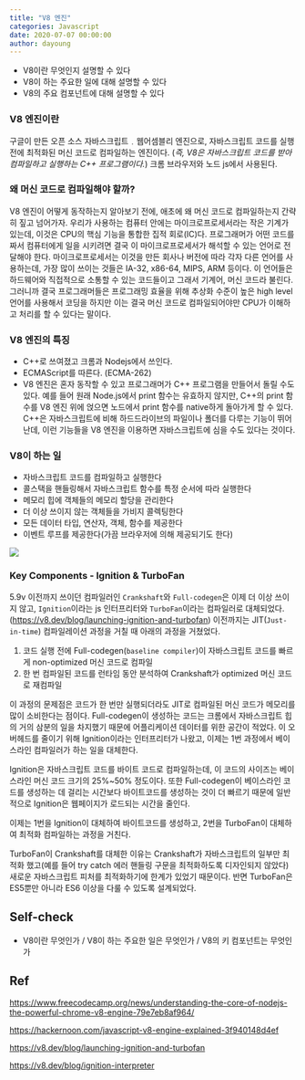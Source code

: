 ```yaml
---
title: "V8 엔진"
categories: Javascript
date: 2020-07-07 00:00:00
author: dayoung
---
```


- V8이란 무엇인지 설명할 수 있다
- V8이 하는 주요한 일에 대해 설명할 수 있다
- V8의 주요 컴포넌트에 대해 설명할 수 있다

### V8 엔진이란

구글이 만든 오픈 소스 자바스크립트﹒웹어셈블리 엔진으로, 자바스크립트 코드를 실행 전에 최적화된 머신 코드로 컴파일하는 엔진이다. (_즉, V8은 자바스크립트 코드를 받아 컴파일하고 실행하는 C++ 프로그램이다._) 크롬 브라우저와 노드 js에서 사용된다. 

### 왜 머신 코드로 컴파일해야 할까?

V8 엔진이 어떻게 동작하는지 알아보기 전에, 애초에 왜 머신 코드로 컴파일하는지 간략히 짚고 넘어가자. 우리가 사용하는 컴퓨터 안에는 마이크로프로세서라는 작은 기계가 있는데, 이것은 CPU의 핵심 기능을 통합한 집적 회로(IC)다. 프로그래머가 어떤 코드를 짜서 컴퓨터에게 일을 시키려면 결국 이 마이크로프로세서가 해석할 수 있는 언어로 전달해야 한다. 마이크로프로세서는 이것을 만든 회사나 버전에 따라 각자 다른 언어를 사용하는데, 가장 많이 쓰이는 것들은 IA-32, x86-64, MIPS, ARM 등이다. 이 언어들은 하드웨어와 직접적으로 소통할 수 있는 코드들이고 그래서 기계어, 머신 코드라 불린다. 그러니까 결국 프로그래머들은 프로그래밍 효율을 위해 추상화 수준이 높은 high level 언어를 사용해서 코딩을 하지만 이는 결국 머신 코드로 컴파일되어야만 CPU가 이해하고 처리를 할 수 있다는 말이다. 

### V8 엔진의 특징

- C++로 쓰여졌고 크롬과 Nodejs에서 쓰인다. 
- ECMAScript를 따른다. (ECMA-262)
- V8 엔진은 혼자 동작할 수 있고 프로그래머가 C++ 프로그램을 만들어서 돌릴 수도 있다. 예를 들어 원래 Node.js에서 print 함수는 유효하지 않지만, C++의 print 함수를 V8 엔진 위에 얹으면 노드에서 print 함수를 native하게 돌아가게 할 수 있다. C++은 자바스크립트에 비해 하드드라이브의 파일이나 폴더를 다루는 기능이 뛰어난데, 이런 기능들을 V8 엔진을 이용하면 자바스크립트에 심을 수도 있다는 것이다. 

### V8이 하는 일

- 자바스크립트 코드를 컴파일하고 실행한다
- 콜스택을 핸들링해서 자바스크립트 함수를 특정 순서에 따라 실행한다
- 메모리 힙에 객체들의 메모리 할당을 관리한다
- 더 이상 쓰이지 않는 객체들을 가비지 콜렉팅한다
- 모든 데이터 타입, 연산자, 객체, 함수를 제공한다
- 이벤트 루프를 제공한다(가끔 브라우저에 의해 제공되기도 한다)

![](https://hackernoon.com/hn-images/1*QG6GNe2ag-4puxpjc5Y2iw.png)

### Key Components - Ignition & TurboFan

5.9v 이전까지 쓰이던 컴파일러인 `Crankshaft`와 `Full-codegen`은 이제 더 이상 쓰이지 않고, `Ignition`이라는 js 인터프리터와 `TurboFan`이라는 컴파일러로 대체되었다. (https://v8.dev/blog/launching-ignition-and-turbofan) 이전까지는 JIT(`Just-in-time`) 컴파일레이션 과정을 거칠 때 아래의 과정을 거쳤었다. 

1. 코드 실행 전에 Full-codegen(`baseline compiler`)이 자바스크립트 코드를 빠르게 non-optimized 머신 코드로 컴파일
2. 한 번 컴파일된 코드를 런타임 동안 분석하여 Crankshaft가 optimized 머신 코드로 재컴파일

이 과정의 문제점은 코드가 한 번만 실행되더라도 JIT로 컴파일된 머신 코드가 메모리를 많이 소비한다는 점이다. Full-codegen이 생성하는 코드는  크롬에서 자바스크립트 힙의 거의 삼분의 일을 차지했기 때문에 어플리케이션 데이터를 위한 공간이 적었다. 이 오버헤드를 줄이기 위해 Ignition이라는 인터프리터가 나왔고, 이제는 1번 과정에서 베이스라인 컴파일러가 하는 일을 대체한다. 

Ignition은 자바스크립트 코드를 바이트 코드로 컴파일하는데, 이 코드의 사이즈는 베이스라인 머신 코드 크기의 25%~50% 정도이다. 또한 Full-codegen이 베이스라인 코드를 생성하는 데 걸리는 시간보다 바이트코드를 생성하는 것이 더 빠르기 때문에 일반적으로 Ignition은 웹페이지가 로드되는 시간을 줄인다. 

이제는 1번을 Ignition이 대체하여 바이트코드를 생성하고,  2번을 TurboFan이 대체하여 최적화 컴파일하는 과정을 거친다. 

TurboFan이 Crankshaft를 대체한 이유는 Crankshaft가 자바스크립트의 일부만 최적화 했고(예를 들어 try catch 에러 핸들링 구문을 최적화하도록 디자인되지 않았다) 새로운 자바스크립트 피처를 최적화하기에 한계가 있었기 때문이다. 반면 TurboFan은 ES5뿐만 아니라 ES6 이상을 다룰 수 있도록 설계되었다. 

## Self-check

- V8이란 무엇인가 / V8이 하는 주요한 일은 무엇인가 / V8의 키 컴포넌트는 무엇인가

## Ref

https://www.freecodecamp.org/news/understanding-the-core-of-nodejs-the-powerful-chrome-v8-engine-79e7eb8af964/

https://hackernoon.com/javascript-v8-engine-explained-3f940148d4ef

https://v8.dev/blog/launching-ignition-and-turbofan

https://v8.dev/blog/ignition-interpreter